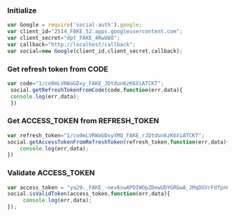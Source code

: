 ###  Initialize  
```javascript 
var Google = require('social-auth').google;
var client_id="2514_FAKE_52.apps.googleusercontent.com";
var client_secret="dpt_FAKE_4RwU8O";
var callback="http://localhost/callback";
var social=new Google(client_id,client_secret,callback);
```

### Get refresh token from  CODE  
```javascript 
var code="1/co0mLVRWaGDxy_FAKE_JDtdun6zK6XiATCKT";
 social.getRefreshTokenFromCode(code,function(err,data){
 console.log(err,data);
 })
 ```
 
### Get ACCESS_TOKEN from REFRESH_TOKEN  
```javascript 
var refresh_token="1/co0mLVRWaGDxyXMQ_FAKE_rJDtdun6zK6XiATCKT";
social.getAccessTokenFromRefreshToken(refresh_token,function(err,data){
    console.log(err,data);
})
```


### Validate  ACCESS_TOKEN   
```javascript 
var access_token = "ya29._FAKE_-nev6swAPDIWOpZDewUDYGRGwA_JMqDGVrFdfpnOuackTUPg";
social.isValidToken(access_token,function(err,data){
     console.log(err,data);
});
```
